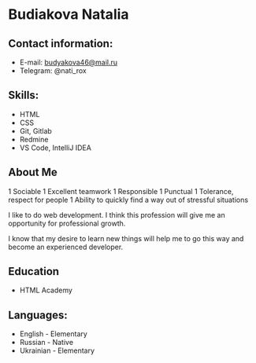 # Budiakova Natalia

## Contact information:
- E-mail: budyakova46@mail.ru
- Telegram: @nati_rox

## Skills:
- HTML
- CSS
- Git, Gitlab
- Redmine
- VS Code, IntelliJ IDEA

## About Me

1 Sociable
1 Excellent teamwork
1 Responsible
1 Punctual
1 Tolerance, respect for people
1 Ability to quickly find a way out of stressful situations

I like to do web development. I think this profession will give me an opportunity for professional growth.

I know that my desire to learn new things will help me to go this way and become an experienced developer.

## Education
- HTML Academy

## Languages:
- English - Elementary
- Russian - Native
- Ukrainian - Elementary